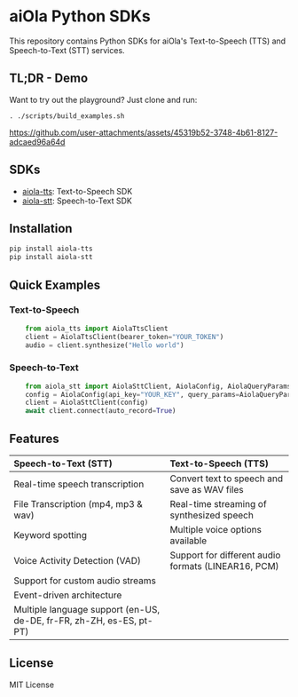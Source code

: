 # aiOla Python SDKs

This repository contains Python SDKs for aiOla's Text-to-Speech (TTS) and Speech-to-Text (STT) services.

## TL;DR - Demo

Want to try out the playground? Just clone and run:

`. ./scripts/build_examples.sh `

https://github.com/user-attachments/assets/45319b52-3748-4b61-8127-adcaed96a64d


## SDKs

- [aiola-tts](libs/text_to_speech/aiola_tts/README.md): Text-to-Speech SDK
- [aiola-stt](libs/speech_to_text/aiola_stt/README.md): Speech-to-Text SDK

## Installation

```bash
pip install aiola-tts
pip install aiola-stt
```

## Quick Examples

### Text-to-Speech

```python
    from aiola_tts import AiolaTtsClient
    client = AiolaTtsClient(bearer_token="YOUR_TOKEN")
    audio = client.synthesize("Hello world")
```

### Speech-to-Text

```python
    from aiola_stt import AiolaSttClient, AiolaConfig, AiolaQueryParams
    config = AiolaConfig(api_key="YOUR_KEY", query_params=AiolaQueryParams(execution_id="YOUR_GENERATED_ID"))
    client = AiolaSttClient(config)
    await client.connect(auto_record=True)
```

## Features

| Speech-to-Text (STT)                                      | Text-to-Speech (TTS)                                  |
|:----------------------------------------------------------|:------------------------------------------------------|
| Real-time speech transcription                            | Convert text to speech and save as WAV files          |
| File Transcription (mp4, mp3 & wav)                       | Real-time streaming of synthesized speech             |
| Keyword spotting                                          | Multiple voice options available                      |
| Voice Activity Detection (VAD)                            | Support for different audio formats (LINEAR16, PCM)   |
| Support for custom audio streams                          |                                                      |
| Event-driven architecture                                 |                                                      |
| Multiple language support (en-US, de-DE, fr-FR, zh-ZH, es-ES, pt-PT) |                                                      |


## License

MIT License
